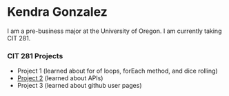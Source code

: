 # Kendra Gonzalez

I am a pre-business major at the University of Oregon. I am currently taking CIT 281.

### CIT 281 Projects

- Project 1 (learned about for of loops, forEach method, and dice rolling)
- [Project 2](https://uo-cit.github.io/project-2-kgonzal/) (learned about APIs)
- Project 3 (learned about github user pages)
